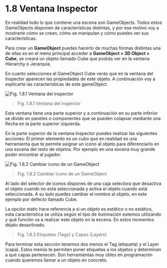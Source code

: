 # 1.8 Ventana Inspector
En realidad todo lo que contiene una escena son GameObjects. Todos estos GameObjects disponen de características distintas, y por ese motivo voy a mostrarte cómo se crean, cómo se manipulan y cómo puedes ver sus características.

Para crear un **GameObject** puedes hacerlo de muchas formas distintas una de ellas es en el menú principal acceder a **GameObject > 3D Object > Cube**, se creará un objeto llamado Cube que podrás ver en la ventana Hierarchy o Jerarquía.

En cuanto selecciones el GameObject Cube verás que en la ventana del Inspector aparecen las propiedades de este objeto. A continuación voy a explicarte las características de este gameObject.

![Fig. 1.8.1 Ventana del inspector](https://github.com/jstleon/programacion-videojuegos/blob/main/01%20Introducci%C3%B3n%20a%20Unity/1.8%20Ventana%20Inspector/img/1.8_ventana-inspector_1.8.1.png)
> Fig. 1.8.1 Ventana del inspector

Esta ventana tiene una parte superior y a continuación en su parte inferior se divide en paneles o componentes que se pueden colapsar mediante una flecha en la parte superior izquierda.

En la parte superior de la ventana Inspector puedes realizar las siguientes acciones: El primer elemento es un cubo que en realidad es una herramienta que te permite asignar un icono al objeto para diferenciarlo en una escena del resto de objetos. Por ejemplo en una escena muy grande poder encontrar al jugador.

![Fig. 1.8.2 Cambiar icono de un GameObject](https://github.com/jstleon/programacion-videojuegos/blob/main/01%20Introducci%C3%B3n%20a%20Unity/1.8%20Ventana%20Inspector/img/1.8_ventana-inspector-iconos_1.8.2.png)
> Fig. 1.8.2 Cambiar icono de un GameObject

Al lado del selector de iconos dispones de una caja selectora que desactiva el objeto cuando no está seleccionada y activa el objeto cuando está seleccionada. A su lado puedes cambiar el nombre al objeto, en este ejemplo por defecto llamado Cube.

La opción static hace referencia a si un objeto es estático o no estático, esta característica se utiliza según el tipo de iluminación estemos utilizando y qué función va a realizar este objeto en la escena. En estos momentos déjalo desactivado.

> Fig. 1.8.3 Etiquetas (Tags) y Capas (Layers)

Para terminar esta sección tenemos dos menús el Tag (etiqueta) y el Layer (capa). Estos menús te permiten poner etiquetas a los objetos y determinan a qué capas pertenecen. Son herramientas muy útiles en programación cuando queremos llamar a un objeto en concreto.

